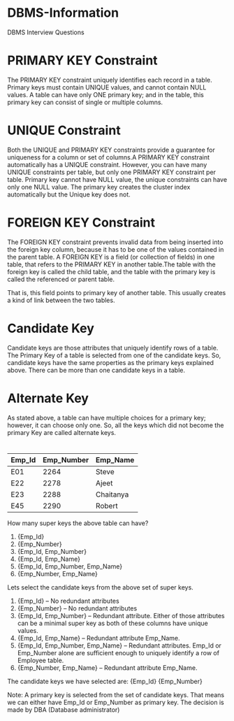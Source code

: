 # DBMS-Information
DBMS Interview Questions
# PRIMARY KEY Constraint
The PRIMARY KEY constraint uniquely identifies each record in a table. Primary keys must contain UNIQUE values, and cannot contain NULL values. A table can have only ONE primary key; and in the table, this primary key can consist of single or multiple columns.
# UNIQUE Constraint
Both the UNIQUE and PRIMARY KEY constraints provide a guarantee for uniqueness for a column or set of columns.A PRIMARY KEY constraint automatically has a UNIQUE constraint.
However, you can have many UNIQUE constraints per table, but only one PRIMARY KEY constraint per table. Primary key cannot have NULL value, the unique constraints can have only one NULL value. The primary key creates the cluster index automatically but the Unique key does not.
# FOREIGN KEY Constraint
The FOREIGN KEY constraint prevents invalid data from being inserted into the foreign key column, because it has to be one of the values contained in the parent table.
A FOREIGN KEY is a field (or collection of fields) in one table, that refers to the PRIMARY KEY in another table.The table with the foreign key is called the child table, and the table with the primary key is called the referenced or parent table.

That is, this field points to primary key of another table. This usually creates a kind of link between the two tables.
# Candidate Key
Candidate keys are those attributes that uniquely identify rows of a table. The Primary Key of a table is selected from one of the candidate keys. So, candidate keys have the same properties as the primary keys explained above. There can be more than one candidate keys in a table.

# Alternate Key
As stated above, a table can have multiple choices for a primary key; however, it can choose only one. So, all the keys which did not become the primary Key are called alternate keys.

#
|Emp_Id |	Emp_Number |	Emp_Name
|------ |----------  |    --------
| E01    | 2264          |Steve
|E22	|2278	        |Ajeet
|E23	|2288	        |Chaitanya
|E45	|2290	        |Robert

How many super keys the above table can have?
1. {Emp_Id}
2. {Emp_Number}
3. {Emp_Id, Emp_Number}
4. {Emp_Id, Emp_Name}
5. {Emp_Id, Emp_Number, Emp_Name}
6. {Emp_Number, Emp_Name}

Lets select the candidate keys from the above set of super keys.

1. {Emp_Id} – No redundant attributes
2. {Emp_Number} – No redundant attributes
3. {Emp_Id, Emp_Number} – Redundant attribute. Either of those attributes can be a minimal super key as both of these columns have unique values.
4. {Emp_Id, Emp_Name} – Redundant attribute Emp_Name.
5. {Emp_Id, Emp_Number, Emp_Name} – Redundant attributes. Emp_Id or Emp_Number alone are sufficient enough to uniquely identify a row of Employee table.
6. {Emp_Number, Emp_Name} – Redundant attribute Emp_Name.

The candidate keys we have selected are:
{Emp_Id}
{Emp_Number}

Note: A primary key is selected from the set of candidate keys. That means we can either have Emp_Id or Emp_Number as primary key. The decision is made by DBA (Database administrator)
